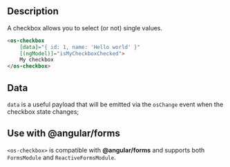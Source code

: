 ## Description

A checkbox allows you to select (or not) single values.

```html
<os-checkbox
    [data]="{ id: 1, name: 'Hello world' }"
    [(ngModel)]="isMyCheckboxChecked">
    My checkbox
</os-checkbox>
```

## Data

`data` is a useful payload that will be emitted via the `osChange` event when the checkbox state changes;

## Use with **@angular/forms**

`<os-checkbox>` is compatible with **@angular/forms** and supports both `FormsModule` and `ReactiveFormsModule`.
